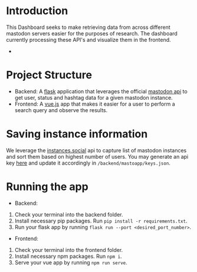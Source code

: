 # Introduction

This Dashboard seeks to make retrieving data from across different mastodon servers easier for the purposes of research.
The dashboard currently processing these API's and visualize them in the frontend.

- 

# Project Structure

- Backend: A [flask](https://flask.palletsprojects.com/en/2.3.x/) application that leverages the official [mastodon api](https://docs.joinmastodon.org/api/) to get user, status and hashtag data for a given mastodon instance.
- Frontend: A [vue.js](https://vuejs.org/guide/introduction.html) app that makes it easier for a user to perform a search query and observe the results.

# Saving instance information

We leverage the [instances.social](https://instances.social/api/doc/) api to capture list of mastodon instances and sort them based on highest number of users. You may generate an api key [here](https://instances.social/api/token) and update it accordingly in `/backend/mastoapp/keys.json`.

# Running the app
- Backend:
1. Check your terminal into the backend folder.
2. Install necessary pip packages. Run `pip install -r requirements.txt`.
3. Run your flask app by running `flask run --port <desired_port_number>`.

- Frontend:
1. Check your terminal into the frontend folder.
2. Install necessary npm packages. Run `npm i`.
3. Serve your vue app by running `npm run serve`.
